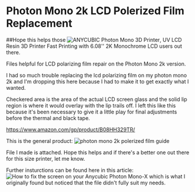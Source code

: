 # Photon Mono 2k LCD Polerized Film Replacement

##Hope this  helps those ![ANYCUBIC Photon Mono 3D Printer](https://www.amazon.com/gp/product/B0793PYDF7/), UV LCD Resin 3D Printer Fast Printing with 6.08'' 2K Monochrome LCD users out there.

Files helpful for LCD polarizing film repair on the Photon Mono 2k version.

I had so much trouble replacing the lcd polarizing film on my photon mono 2k and I'm dropping this here because I had to make it to get exactly what I wanted.

Checkered area is the area of the actual LCD screen glass and the solid lip region is where it would overlay with the lip trails off. I left this like this because it's been necessary to give it a little play for final adjustments before the thermal and black tape.


https://www.amazon.com/gp/product/B08HH329TR/

This is the general product: ![photon mono 2k  polerized film guide](https://user-images.githubusercontent.com/28960829/136739509-b0b4c793-dcb4-425b-897c-6de5e630d2c9.png)


File I made is attached. Hope this helps and if there's a better one out there for this size printer, let me know.

Further insturctions can be found here in this article: ![How to fix the screen on your Anycubic Photon Mono-X](http://www.elitegeek.net/how-to-fix-the-screen-on-your-anycubic-photon-mono-x/) which is what I originally found but noticed that the file didn't fully suit my needs.

